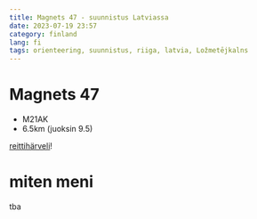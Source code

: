```yaml
---
title: Magnets 47 - suunnistus Latviassa 
date: 2023-07-19 23:57
category: finland
lang: fi
tags: orienteering, suunnistus, riiga, latvia, Ložmetējkalns
---
```


Magnets 47
===

 - M21AK
 - 6.5km (juoksin 9.5)

[reittihärveli](https://www.magnets.lv/routegadget/cgi-bin/reitti.cgi?act=map&afrom=0&atype=0&atime=0&aspeed=1&zoom=20&dim=1&id=1305&cID=5&aID=50149)!

miten meni 
===


tba


   
